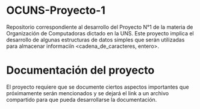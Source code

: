 # OCUNS-Proyecto-1
Repositorio correspondiente al desarrollo del Proyecto N°1 de la materia de Organización de Computadoras dictado en la UNS. Este proyecto implica el desarrollo de algunas estructuras de datos simples que serán utilizadas para almacenar informaciín <cadena_de_caracteres, entero>.

# Documentación del proyecto
El proyecto requiere que se documente ciertos aspectos importantes que próximamente serán mencionados y se dejará el link a un archivo compartido para que pueda desarrollarse la documentación.
